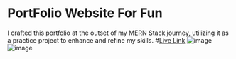 # PortFolio Website For Fun
I crafted this portfolio at the outset of my MERN Stack journey, utilizing it as a practice project to enhance and refine my skills.
#[Live Link](https://vineetatsingh.onrender.com/)
![image](https://github.com/vineet-53/portfolio-part3/assets/116667797/435849ff-2fca-4fd5-883e-c256ad5dbf7b)
![image](https://github.com/vineet-53/portfolio-part3/assets/116667797/4498c9c0-c29f-43f5-981f-263ca949e4d6)

